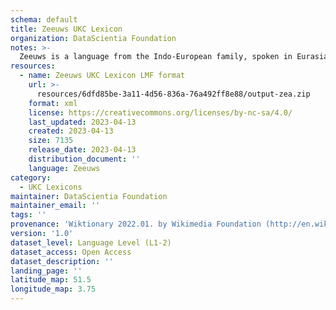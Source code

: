 ```yaml
---
schema: default
title: Zeeuws UKC Lexicon
organization: DataScientia Foundation
notes: >-
  Zeeuws is a language from the Indo-European family, spoken in Eurasia. The UKC Lexicon of Zeeuws is represented as a lexico-semantic network. It consists of words, word senses, synsets, as well as sense-level and synset-level relationships.
resources:
  - name: Zeeuws UKC Lexicon LMF format
    url: >-
      resources/6dfd85be-3a11-4d56-836a-76a492ff8e88/output-zea.zip
    format: xml
    license: https://creativecommons.org/licenses/by-nc-sa/4.0/
    last_updated: 2023-04-13
    created: 2023-04-13
    size: 7135
    release_date: 2023-04-13
    distribution_document: ''
    language: Zeeuws
category:
  - UKC Lexicons
maintainer: DataScientia Foundation
maintainer_email: ''
tags: ''
provenance: 'Wiktionary 2022.01. by Wikimedia Foundation (http://en.wiktionary.org); CogNet 2.1 by Khuyagbaatar Batsuren, National University of Mongolia (http://cognet.ukc.disi.unitn.it); Princeton WordNet 2.1 by Princeton University (https://wordnet.princeton.edu)'
version: '1.0'
dataset_level: Language Level (L1-2)
dataset_access: Open Access
dataset_description: ''
landing_page: ''
latitude_map: 51.5
longitude_map: 3.75
---
```

